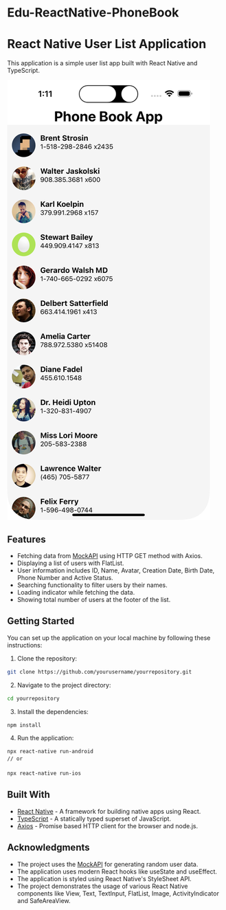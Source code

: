 # Edu-ReactNative-PhoneBook
# React Native User List Application

This application is a simple user list app built with React Native and TypeScript. 

![App Screenshot](./Img/App.png)

## Features

- Fetching data from [MockAPI](https://mockapi.io/) using HTTP GET method with Axios.
- Displaying a list of users with FlatList.
- User information includes ID, Name, Avatar, Creation Date, Birth Date, Phone Number and Active Status.
- Searching functionality to filter users by their names.
- Loading indicator while fetching the data.
- Showing total number of users at the footer of the list.

## Getting Started

You can set up the application on your local machine by following these instructions:

1. Clone the repository: 
```bash
git clone https://github.com/yourusername/yourrepository.git
```

2. Navigate to the project directory:
```bash
cd yourrepository
```
3. Install the dependencies:
```bash
npm install
```
4. Run the application:
```bash
npx react-native run-android
// or

npx react-native run-ios
```


## Built With

- [React Native](https://reactnative.dev/) - A framework for building native apps using React.
- [TypeScript](https://www.typescriptlang.org/) - A statically typed superset of JavaScript.
- [Axios](https://github.com/axios/axios) - Promise based HTTP client for the browser and node.js.

## Acknowledgments

- The project uses the [MockAPI](https://mockapi.io/) for generating random user data.
- The application uses modern React hooks like useState and useEffect.
- The application is styled using React Native's StyleSheet API.
- The project demonstrates the usage of various React Native components like View, Text, TextInput, FlatList, Image, ActivityIndicator and SafeAreaView.
